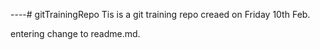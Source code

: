 ----# gitTrainingRepo
Tis is a git training repo creaed on Friday 10th Feb.


entering change to readme.md.

